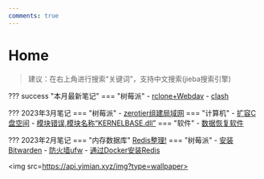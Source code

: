 ```yaml
---
comments: true
---
```

 
# Home

>建议：在右上角进行搜索“关键词”，支持中文搜索(jieba搜索引擎)

??? success "本月最新笔记"
    === "树莓派"
        - [rclone+Webdav](pc/raspberry/rclone)
        - [clash](pc/raspberry/clash)


??? 2023年3月笔记
    === "树莓派"
        - [zerotier组建局域网](pc/raspberry/zerotier)
    === "计算机"
        - [扩容C盘空间](pc/computer/capacity)
        - [模块错误,模块名称“KERNELBASE.dll”](pc/computer/kernelbase)
    === "软件"
        - [数据恢复软件](pc/software/DataRecovery)

??? 2023年2月笔记
    === "内存数据库"
        [Redis整理!](app/redis/redisTidy/)
    === "树莓派"
        - [安装Bitwarden](pc/raspberry/bitwarden/)
        - [防火墙ufw](pc/raspberry/ufw)
        - [通过Docker安装Redis](pc/raspberry/redis)

<img src=https://api.yimian.xyz/img?type=wallpaper>



